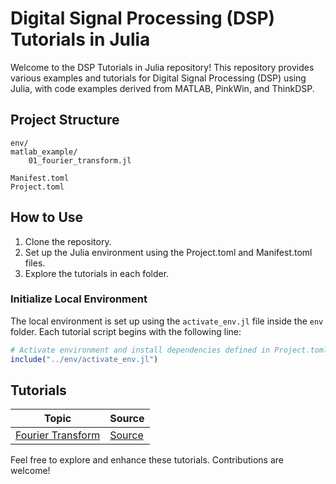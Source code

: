 # Digital Signal Processing (DSP) Tutorials in Julia

Welcome to the DSP Tutorials in Julia repository! This repository provides various examples and tutorials for Digital Signal Processing (DSP) using Julia, with code examples derived from MATLAB, PinkWin, and ThinkDSP.

## Project Structure

```
env/
matlab_example/
    01_fourier_transform.jl

Manifest.toml
Project.toml
```

## How to Use

1. Clone the repository.
2. Set up the Julia environment using the Project.toml and Manifest.toml files.
3. Explore the tutorials in each folder.

### Initialize Local Environment

The local environment is set up using the `activate_env.jl` file inside the `env` folder. Each tutorial script begins with the following line:

```julia
# Activate environment and install dependencies defined in Project.toml
include("../env/activate_env.jl")
```

## Tutorials

| Topic                                               | Source                                                            |
| --------------------------------------------------- | ----------------------------------------------------------------- |
| [Fourier Transform](./matlab_example/01_.jl) | [Source](https://www.mathworks.com/help/matlab/math/fourier-transforms.html)    |


Feel free to explore and enhance these tutorials. Contributions are welcome!